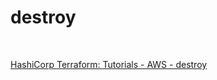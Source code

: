 # destroy

<br>

[HashiCorp Terraform: Tutorials - AWS - destroy](https://developer.hashicorp.com/terraform/tutorials/aws-get-started/aws-destroy)